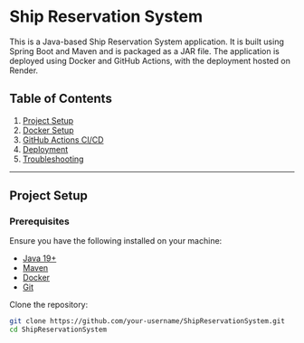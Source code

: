 # Ship Reservation System

This is a Java-based Ship Reservation System application. It is built using Spring Boot and Maven and is packaged as a JAR file. The application is deployed using Docker and GitHub Actions, with the deployment hosted on Render.

## Table of Contents

1. [Project Setup](#project-setup)
2. [Docker Setup](#docker-setup)
3. [GitHub Actions CI/CD](#github-actions-cicd)
4. [Deployment](#deployment)
5. [Troubleshooting](#troubleshooting)

---

## Project Setup

### Prerequisites

Ensure you have the following installed on your machine:
- [Java 19+](https://adoptopenjdk.net/)
- [Maven](https://maven.apache.org/)
- [Docker](https://www.docker.com/)
- [Git](https://git-scm.com/)

Clone the repository:

```bash
git clone https://github.com/your-username/ShipReservationSystem.git
cd ShipReservationSystem

